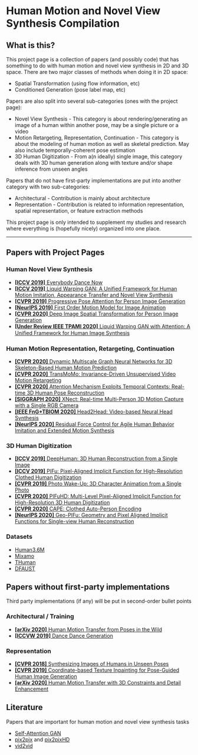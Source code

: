 # Human Motion and Novel View Synthesis Compilation

## What is this?
  This project page is a collection of papers (and possibly code) that has something to do with human motion and novel view synthesis in 2D and 3D space. There are two major classes of methods when doing it in 2D space:
  * Spatial Transformation (using flow information, etc)
  * Conditioned Generation (pose label map, etc)
  
Papers are also split into several sub-categories (ones with the project page):
  * Novel View Synthesis - This category is about rendering/generating an image of a human within another pose, may be a single picture or a video
  * Motion Retargeting, Representation, Continuation - This category is about the modeling of human motion as well as skeletal prediction. May also include temporally-coherent pose estimation
  * 3D Human Digitization - From a(n ideally) single image, this category deals with 3D human generation along with texture and/or shape inference from unseen angles
 
 Papers that do not have first-party implementations are put into another category with two sub-categories:
  * Architectural - Contribution is mainly about architecture
  * Representation - Contribution is related to information representation, spatial representation, or feature extraction methods
  
  This project page is only intended to supplement my studies and research where everything is (hopefully nicely) organized into one place. 
  
---
## Papers with Project Pages

### Human Novel View Synthesis
* [**[ICCV 2019]** Everybody Dance Now](https://carolineec.github.io/everybody_dance_now/)
* [**[ICCV 2019]** Liquid Warping GAN: A Unified Framework for Human Motion Imitation, Appearance Transfer and Novel View Synthesis](https://svip-lab.github.io/project/impersonator.html)
* [**[CVPR 2019]** Progressive Pose Attention for Person Image Generation](https://github.com/tengteng95/Pose-Transfer)
* [**[NeurIPS 2019]** First Order Motion Model for Image Animation](https://github.com/AliaksandrSiarohin/first-order-model)
* [**[CVPR 2020]** Deep Image Spatial Transformation for Person Image Generation](https://renyurui.github.io/GFLA-web/)
* [**[Under Review IEEE TPAMI 2020]** Liquid Warping GAN with Attention: A Uniﬁed Framework for Human Image Synthesis](https://www.impersonator.org/work/impersonator-plus-plus.html)

### Human Motion Representation, Retargeting, Continuation
* [**[CVPR 2020]** Dynamic Multiscale Graph Neural Networks for 3D Skeleton-Based Human Motion Prediction](https://github.com/limaosen0/DMGNN)
* [**[CVPR 2020]** TransMoMo: Invariance-Driven Unsupervised Video Motion Retargeting](https://yzhq97.github.io/transmomo/)
* [**[CVPR 2020]** Attention Mechanism Exploits Temporal Contexts: Real-time 3D Human Pose Reconstruction](https://sites.google.com/a/udayton.edu/jshen1/cvpr2020)
* [**[SIGGRAPH 2020]** XNect: Real-time Multi-Person 3D Motion Capture with a Single RGB Camera](https://gvv.mpi-inf.mpg.de/projects/XNect/)
* [**[IEEE FnG+TBIOM 2020]** Head2Head: Video-based Neural Head Synthesis](https://github.com/michaildoukas/head2head)
* [**[NeurIPS 2020]** Residual Force Control for Agile Human Behavior Imitation and Extended Motion Synthesis](https://www.ye-yuan.com/rfc/)

### 3D Human Digitization
* [**[ICCV 2019]** DeepHuman: 3D Human Reconstruction from a Single Image](http://www.liuyebin.com/deephuman/deephuman.html)
* [**[ICCV 2019]** PIFu: Pixel-Aligned Implicit Function for High-Resolution Clothed Human Digitization](https://shunsukesaito.github.io/PIFu/)
* [**[CVPR 2019]** Photo Wake-Up: 3D Character Animation from a Single Photo](https://grail.cs.washington.edu/projects/wakeup/)
* [**[CVPR 2020]** PIFuHD: Multi-Level Pixel-Aligned Implicit Function for High-Resolution 3D Human Digitization](https://shunsukesaito.github.io/PIFuHD/)
* [**[CVPR 2020]** CAPE: Clothed Auto-Person Encoding](https://github.com/QianliM/CAPE)
* [**[NeurIPS 2020]** Geo-PIFu: Geometry and Pixel Aligned Implicit Functions for Single-view Human Reconstruction](https://github.com/simpleig/Geo-PIFu)

### Datasets
* [Human3.6M](http://vision.imar.ro/human3.6m/description.php)
* [Mixamo](https://www.mixamo.com/#/)
* [THuman](https://github.com/ZhengZerong/DeepHuman/tree/master/THUmanDataset)
* [DFAUST](https://dfaust.is.tue.mpg.de/)

## Papers without first-party implementations
Third party implementations (if any) will be put in second-order bullet points
### Architectural / Training
* [**[arXiv 2020]** Human Motion Transfer from Poses in the Wild](https://arxiv.org/pdf/2004.03142.pdf)
* [**[ICCVW 2019]** Dance Dance Generation](https://openaccess.thecvf.com/content_ICCVW_2019/papers/HBU/Zhou_Dance_Dance_Generation_Motion_Transfer_for_Internet_Videos_ICCVW_2019_paper.pdf)
### Representation
* [**[CVPR 2018]** Synthesizing Images of Humans in Unseen Poses](https://openaccess.thecvf.com/content_cvpr_2018/papers/Balakrishnan_Synthesizing_Images_of_CVPR_2018_paper.pdf)
* [**[CVPR 2019]** Coordinate-based Texture Inpainting for Pose-Guided Human Image Generation](https://openaccess.thecvf.com/content_CVPR_2019/papers/Grigorev_Coordinate-Based_Texture_Inpainting_for_Pose-Guided_Human_Image_Generation_CVPR_2019_paper.pdf)
* [**[arXiv 2020]** Human Motion Transfer with 3D Constraints and Detail Enhancement](https://arxiv.org/abs/2003.13510)

## Literature
Papers that are important for human motion and novel view synthesis tasks
* [Self-Attention GAN](https://arxiv.org/abs/1805.08318)
* [pix2pix](https://phillipi.github.io/pix2pix/) and [pix2pixHD](https://github.com/NVIDIA/pix2pixHD)
* [vid2vid](https://github.com/NVIDIA/vid2vid)

